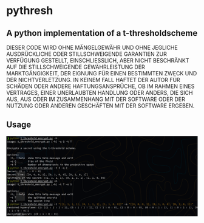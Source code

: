 # pythresh
## A python implementation of a t-thresholdscheme
DIESER CODE WIRD OHNE MÄNGELGEWÄHR UND OHNE JEGLICHE AUSDRÜCKLICHE ODER STILLSCHWEIGENDE GARANTIEN ZUR VERFÜGUNG GESTELLT, EINSCHLIESSLICH, ABER NICHT BESCHRÄNKT AUF DIE STILLSCHWEIGENDE GEWÄHRLEISTUNG DER MARKTGÄNGIGKEIT, DER EIGNUNG FÜR EINEN BESTIMMTEN ZWECK UND DER NICHTVERLETZUNG. IN KEINEM FALL HAFTET DER AUTOR FÜR SCHÄDEN ODER ANDERE HAFTUNGSANSPRÜCHE, OB IM RAHMEN EINES VERTRAGES, EINER UNERLAUBTEN HANDLUNG ODER ANDERS, DIE SICH AUS, AUS ODER IM ZUSAMMENHANG MIT DER SOFTWARE ODER DER NUTZUNG ODER ANDEREN GESCHÄFTEN MIT DER SOFTWARE ERGEBEN.

## Usage
![Usage Image](/usage.png)
